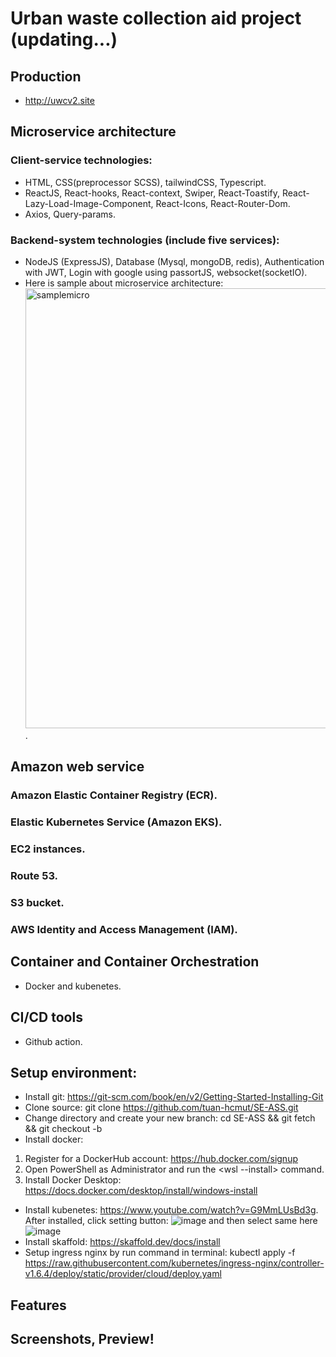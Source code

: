 # Urban waste collection aid project (updating...)
## Production
* http://uwcv2.site
## Microservice architecture
### Client-service technologies:
 * HTML, CSS(preprocessor SCSS), tailwindCSS, Typescript.
 * ReactJS, React-hooks, React-context, Swiper,  React-Toastify, React-Lazy-Load-Image-Component, React-Icons, React-Router-Dom. 
 * Axios, Query-params.
### Backend-system technologies (include five services):
 * NodeJS (ExpressJS), Database (Mysql, mongoDB, redis), Authentication with JWT, Login with google using passortJS, websocket(socketIO).
 * Here is sample about microservice architecture:
<img width="704" alt="samplemicro" src="https://user-images.githubusercontent.com/85759831/224264272-573eda04-3eb6-4614-9b6d-04fbd60c1637.PNG">.
## Amazon web service
###  Amazon Elastic Container Registry (ECR).
### Elastic Kubernetes Service (Amazon EKS).
### EC2 instances.
### Route 53.
### S3 bucket.
### AWS Identity and Access Management (IAM).
## Container and Container Orchestration
 * Docker and kubenetes.
## CI/CD tools
 * Github action.
## Setup environment:
* Install git: https://git-scm.com/book/en/v2/Getting-Started-Installing-Git
* Clone source: git clone https://github.com/tuan-hcmut/SE-ASS.git
* Change directory and create your new branch: cd SE-ASS && git fetch && git checkout -b <name of your branch>
* Install docker:
1. Register for a DockerHub account: https://hub.docker.com/signup
2. Open PowerShell as Administrator and run the <wsl --install> command.
3. Install Docker Desktop: https://docs.docker.com/desktop/install/windows-install
* Install kubenetes: https://www.youtube.com/watch?v=G9MmLUsBd3g. After installed, click setting button: 
![image](https://user-images.githubusercontent.com/85759831/224271565-5f8746a0-94c5-4534-8c7f-f883ae647b2d.png)
and then select same here
![image](https://user-images.githubusercontent.com/85759831/224271692-e21c179d-9862-4994-a885-a426080592bd.png)
* Install skaffold: https://skaffold.dev/docs/install
* Setup ingress nginx by run command in terminal: kubectl apply -f https://raw.githubusercontent.com/kubernetes/ingress-nginx/controller-v1.6.4/deploy/static/provider/cloud/deploy.yaml
## Features
## Screenshots, Preview!


